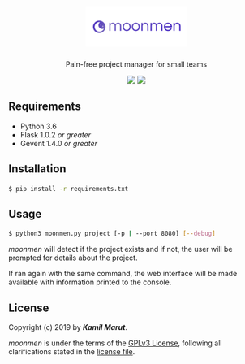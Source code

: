 <h1 align="center"><img width="200px" src="./moonmen/static/images/icon-text.png" alt="moonmen"></h1>
<p align="center">Pain-free project manager for small teams</p>
<p align="center">
	<img src="https://img.shields.io/github/license/EXLER/moonmen.svg?style=flat-square">
	<img src="https://img.shields.io/badge/python-3.6-blue.svg?style=flat-square">
</p>

## Requirements

* Python 3.6
* Flask 1.0.2 *or greater*
* Gevent 1.4.0 *or greater*

## Installation

```bash
$ pip install -r requirements.txt
```

## Usage

```bash
$ python3 moonmen.py project [-p | --port 8080] [--debug]
```

*moonmen* will detect if the project exists and if not, the user will be prompted for details about the project.

If ran again with the same command, the web interface will be made available with information printed to the console.

## License

Copyright (c) 2019 by ***Kamil Marut***.

*moonmen* is under the terms of the [GPLv3 License](https://www.tldrlegal.com/l/mit), following all clarifications stated in the [license file](LICENSE).
